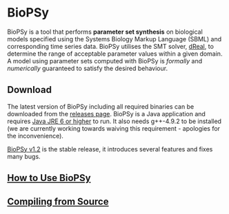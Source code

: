 BioPSy
=======

BioPSy is a tool that performs **parameter set synthesis** on biological models specified using the Systems Biology Markup Language (SBML) and corresponding time series data.  BioPSy utilises the SMT solver, [dReal](https://github.com/dreal/dreal3), to determine the range of acceptable parameter values within a given domain.  A model using parameter sets computed with BioPSy is *formally* and *numerically* guaranteed to satisfy the desired behaviour.

Download
---------

The latest version of BioPSy including all required binaries can be downloaded from the [releases page](https://github.com/dreal/biology/releases).  BioPSy is a Java application and requires [Java JRE 6 or higher](https://www.java.com) to run. It also needs g++-4.9.2 to be installed (we are currently working towards waiving this requirement - apologies for the inconvenience).

[BioPSy v1.2](https://github.com/dreal/biology/releases/tag/v1.2) is the stable release, it introduces several features and fixes many bugs. 

[How to Use BioPSy](https://github.com/dreal/biology/blob/master/BioPSy/doc/usage.md)
---------

[Compiling from Source](https://github.com/dreal/biology/blob/master/BioPSy/doc/install.md)
---------
